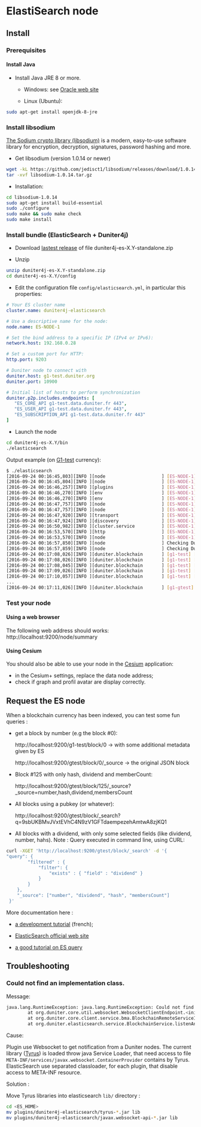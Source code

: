 # ElastiSearch node

## Install

### Prerequisites

#### Install Java 

 - Install Java JRE 8 or more.
 
    - Windows: see [Oracle web site](http://oracle.com/java/index.html)
    
    - Linux (Ubuntu):
 
```bash
sudo apt-get install openjdk-8-jre 
```

### Install libsodium 

[The Sodium crypto library (libsodium)](https://download.libsodium.org/doc/installation/) is a modern, easy-to-use software library for encryption, decryption, signatures, password hashing and more. 

- Get libsodium (version 1.0.14 or newer)

```bash
wget -kL https://github.com/jedisct1/libsodium/releases/download/1.0.14/libsodium-1.0.14.tar.gz
tar -xvf libsodium-1.0.14.tar.gz
```

- Installation:

```bash
cd libsodium-1.0.14
sudo apt-get install build-essential
sudo ./configure
sudo make && sudo make check
sudo make install        
```

### Install bundle (ElasticSearch + Duniter4j)  

   - Download [lastest release](https://github.com/duniter/duniter4j/releases) of file duniter4j-es-X.Y-standalone.zip
 
 - Unzip
 
```bash
unzip duniter4j-es-X.Y-standalone.zip
cd duniter4j-es-X.Y/config
```

 - Edit the configuration file `config/elasticsearch.yml`, in particular this properties:

```yml
# Your ES cluster name
cluster.name: duniter4j-elasticsearch

# Use a descriptive name for the node:
node.name: ES-NODE-1

# Set the bind address to a specific IP (IPv4 or IPv6):
network.host: 192.168.0.28

# Set a custom port for HTTP:
http.port: 9203

# Duniter node to connect with
duniter.host: g1-test.duniter.org
duniter.port: 10900

# Initial list of hosts to perform synchronization
duniter.p2p.includes.endpoints: [
   "ES_CORE_API g1-test.data.duniter.fr 443",
   "ES_USER_API g1-test.data.duniter.fr 443",
   "ES_SUBSCRIPTION_API g1-test.data.duniter.fr 443"
]

```
 
 - Launch the node
 
```bash
cd duniter4j-es-X.Y/bin
./elasticsearch
```

Output example (on [G1-test](http://g1-test.duniter.fr) currency):

```bash
$ ./elasticsearch
[2016-09-24 00:16:45,803][INFO ][node                     ] [ES-NODE-1] version[2.3.3], pid[15365], build[218bdf1/2016-05-17T15:40:04Z]
[2016-09-24 00:16:45,804][INFO ][node                     ] [ES-NODE-1] initializing ...
[2016-09-24 00:16:46,257][INFO ][plugins                  ] [ES-NODE-1] modules [reindex, lang-expression, lang-groovy], plugins [mapper-attachments, duniter4j-elasticsearch], sites [duniter4j-elasticsearch]
[2016-09-24 00:16:46,270][INFO ][env                      ] [ES-NODE-1] using [1] data paths, mounts [[/home (/dev/mapper/isw_defjaaicfj_Volume1p1)]], net usable_space [1tb], net total_space [1.7tb], spins? [possibly], types [ext4]
[2016-09-24 00:16:46,270][INFO ][env                      ] [ES-NODE-1] heap size [989.8mb], compressed ordinary object pointers [true]
[2016-09-24 00:16:47,757][INFO ][node                     ] [ES-NODE-1] initialized
[2016-09-24 00:16:47,757][INFO ][node                     ] [ES-NODE-1] starting ...
[2016-09-24 00:16:47,920][INFO ][transport                ] [ES-NODE-1] publish_address {192.168.0.5:9300}, bound_addresses {192.168.0.5:9300}
[2016-09-24 00:16:47,924][INFO ][discovery                ] [ES-NODE-1] duniter4j-elasticsearch/jdzzh_jUTbuN26Enl-9whQ
[2016-09-24 00:16:50,982][INFO ][cluster.service          ] [ES-NODE-1] detected_master {EIS-DEV}{FD0IzkxETM6tyOqzrKuVYw}{192.168.0.28}{192.168.0.28:9300}, added {{EIS-DEV}{FD0IzkxETM6tyOqzrKuVYw}{192.168.0.28}{192.168.0.28:9300},}, reason: zen-disco-receive(from master [{EIS-DEV}{FD0IzkxETM6tyOqzrKuVYw}{192.168.0.28}{192.168.0.28:9300}])
[2016-09-24 00:16:53,570][INFO ][http                     ] [ES-NODE-1] publish_address {192.168.0.5:9203}, bound_addresses {192.168.0.5:9203}
[2016-09-24 00:16:53,570][INFO ][node                     ] [ES-NODE-1] started
[2016-09-24 00:16:57,850][INFO ][node                     ] Checking Duniter indices...
[2016-09-24 00:16:57,859][INFO ][node                     ] Checking Duniter indices... [OK]
[2016-09-24 00:17:08,026][INFO ][duniter.blockchain       ] [g1-test] [g1-test.duniter.org:10900] Indexing last blocks...
[2016-09-24 00:17:08,026][INFO ][duniter.blockchain       ] [g1-test] [g1-test.duniter.org:10900] Indexing block #999 / 41282 (2%)...
[2016-09-24 00:17:08,045][INFO ][duniter.blockchain       ] [g1-test] [g1-test.duniter.org:10900] Indexing block #1998 / 41282 (4%)...
[2016-09-24 00:17:09,026][INFO ][duniter.blockchain       ] [g1-test] [g1-test.duniter.org:10900] Indexing block #2997 / 41282 (6%)...
[2016-09-24 00:17:10,057][INFO ][duniter.blockchain       ] [g1-test] [g1-test.duniter.org:10900] Indexing block #3996 / 41282 (8%)...
...
[2016-09-24 00:17:11,026][INFO ][duniter.blockchain       ] [g1-gtest] [g1-test.duniter.org:10900] Indexing block #41282 - hash [00000AAD73B0E76B870E6779CD7ACCCE175802D7867C13B5C8ED077F380548C5]
```

### Test your node

#### Using a web browser 

The following web address should works: http://localhost:9200/node/summary

#### Using Cesium

You should also be able to use your node in the [Cesium](https://github.com/duniter/cesium) application:
 
 - in the Cesium+ settings, replace the data node address;
 - check if graph and profil avatar are display correctly.  


## Request the ES node

When a blockchain currency has been indexed, you can test some fun queries :

 - get a block by number (e.g the block #0):
    
    http://localhost:9200/g1-test/block/0 -> with some additional metadata given by ES
    
    http://localhost:9200/gtest/block/0/_source -> the original JSON block
        
 - Block #125 with only hash, dividend and memberCount:
 
    http://localhost:9200/gtest/block/125/_source?_source=number,hash,dividend,membersCount
      
 - All blocks using a pubkey (or whatever):
 
    http://localhost:9200/gtest/block/_search?q=9sbUKBMvJVxtEVhC4N9zV1GFTdaempezehAmtwA8zjKQ1
       
 - All blocks with a dividend, with only some selected fields (like dividend, number, hahs).
   Note : Query executed in command line, using CURL:

```bash
curl -XGET 'http://localhost:9200/gtest/block/_search' -d '{
"query": {
        "filtered" : {
            "filter": {
                "exists" : { "field" : "dividend" }
            }
        }
    },
    "_source": ["number", "dividend", "hash", "membersCount"]
 }'
```


More documentation here :

- [a development tutorial](./development_tutorial.html) (french);
  
- [ElasticSearch official web site](http://www.elastic.co/guide/en/elasticsearch/reference/1.3/docs-get.html#get-source-filtering)
  
- [a good tutorial on ES query](http://okfnlabs.org/blog/2013/07/01/elasticsearch-query-tutorial.html) 


## Troubleshooting

### Could not find an implementation class.

Message:

```bash
java.lang.RuntimeException: java.lang.RuntimeException: Could not find an implementation class.
        at org.duniter.core.util.websocket.WebsocketClientEndpoint.<init>(WebsocketClientEndpoint.java:56)
        at org.duniter.core.client.service.bma.BlockchainRemoteServiceImpl.addNewBlockListener(BlockchainRemoteServiceImpl.java:545)
        at org.duniter.elasticsearch.service.BlockchainService.listenAndIndexNewBlock(BlockchainService.java:106)
```

Cause:

Plugin use Websocket to get notification from a Duniter nodes. The current library ([Tyrus](https://tyrus.java.net/)) is loaded throw java Service Loader, that need access to file `META-INF/services/javax.websocket.ContainerProvider` contains by Tyrus.
ElasticSearch use separated classloader, for each plugin, that disable access to META-INF resource.

Solution :

Move Tyrus libraries into elasticsearch `lib/` directory :

```bash
cd <ES_HOME>
mv plugins/duniter4j-elasticsearch/tyrus-*.jar lib
mv plugins/duniter4j-elasticsearch/javax.websocket-api-*.jar lib
```